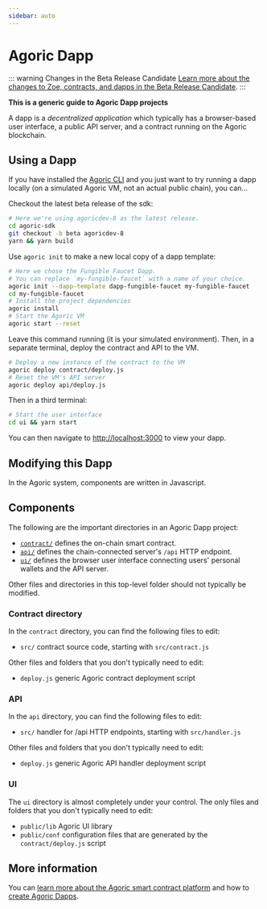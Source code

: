 ```yaml
---
sidebar: auto
---
```

# Agoric Dapp

::: warning Changes in the Beta Release Candidate
[Learn more about the changes to Zoe, contracts, and dapps in the
Beta Release Candidate](../getting-started/beta.md).
:::

**This is a generic guide to Agoric Dapp projects**

A dapp is a *decentralized application* which typically has a browser-based user interface, a public API server, and a contract running on the Agoric blockchain.

## Using a Dapp

If you have installed the [Agoric CLI](../getting-started/before-using-agoric.md) and you just want to try running a dapp locally (on a simulated Agoric VM, not an actual public chain), you can...

Checkout the latest beta release of the sdk:
```sh
# Here we're using agoricdev-8 as the latest release.
cd agoric-sdk
git checkout -b beta agoricdev-8
yarn && yarn build
```

Use `agoric init` to make a new local copy of a dapp template:
```sh
# Here we chose the Fungible Faucet Dapp.
# You can replace `my-fungible-faucet` with a name of your choice.
agoric init --dapp-template dapp-fungible-faucet my-fungible-faucet
cd my-fungible-faucet
# Install the project dependencies
agoric install
# Start the Agoric VM
agoric start --reset
```

Leave this command running (it is your simulated environment).  Then,
in a separate terminal, deploy the contract and API to the VM.

```sh secondary style2
# Deploy a new instance of the contract to the VM
agoric deploy contract/deploy.js
# Reset the VM's API server
agoric deploy api/deploy.js
```

Then in a third terminal:

```sh secondary style3
# Start the user interface
cd ui && yarn start
```

You can then navigate to [http://localhost:3000](http://localhost:3000) to view your dapp.

## Modifying this Dapp

In the Agoric system, components are written in Javascript.

## Components

The following are the important directories in an Agoric Dapp project:

- [`contract/`](#contract-directory) defines the on-chain smart contract.
- [`api/`](#api) defines the chain-connected server's `/api` HTTP endpoint.
- [`ui/`](#ui) defines the browser user interface connecting users' personal wallets and the API server.

Other files and directories in this top-level folder should not typically be modified.

### Contract directory

In the `contract` directory, you can find the following files to edit:

- `src/` contract source code, starting with `src/contract.js`

Other files and folders that you don't typically need to edit:

- `deploy.js` generic Agoric contract deployment script

### API

In the `api` directory, you can find the following files to edit:

- `src/` handler for /api HTTP endpoints, starting with `src/handler.js`

Other files and folders that you don't typically need to edit:

- `deploy.js` generic Agoric API handler deployment script

### UI

The `ui` directory is almost completely under your control.  The only files and folders that you don't typically need to edit:

- `public/lib` Agoric UI library
- `public/conf` configuration files that are generated by the `contract/deploy.js` script

## More information

You can [learn more about the Agoric smart contract platform](https://agoric.com) and how to [create Agoric Dapps](../getting-started).
